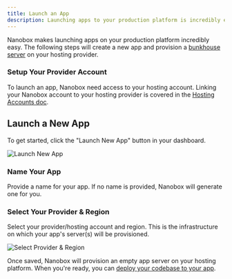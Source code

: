 ```yaml
---
title: Launch an App
description: Launching apps to your production platform is incredibly easy with Nanobox.
---
```


Nanobox makes launching apps on your production platform incredibly easy. The following steps will create a new app and provision a [bunkhouse server](/scaling/bunkhouse/) on your hosting provider.

### Setup Your Provider Account
To launch an app, Nanobox need access to your hosting account. Linking your Nanobox account to your hosting provider is covered in the [Hosting Accounts doc](/account/hosting-accounts/).

## Launch a New App

To get started, click the "Launch New App" button in your dashboard.

![Launch New App](/assets/images/app-launch-button.png)

### Name Your App
Provide a name for your app. If no name is provided, Nanobox will generate one for you.

### Select Your Provider & Region
Select your provider/hosting account and region. This is the infrastructure on which your app's server(s) will be provisioned.

![Select Provider & Region](/assets/images/app-launch-provider-region.png)

Once saved, Nanobox will provision an empty app server on your hosting platform. When you're ready, you can [deploy your codebase to your app](/workflow/deploy-code/).
